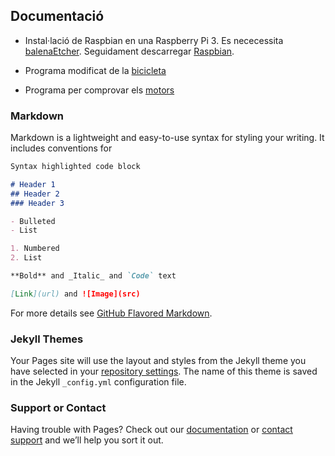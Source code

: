 ## Documentació 

- Instal·lació de Raspbian en una Raspberry Pi 3. Es nececessita  [balenaEtcher](https://www.balena.io/etcher/). Seguidament descarregar [Raspbian](https://www.raspberrypi.org/downloads/raspbian/).

- Programa modificat de la [bicicleta](https://raw.githubusercontent.com/RichardCollJosifov/richardcolljosifov.github.io/master/Modificacio_bicicleta.txt)

- Programa per comprovar els [motors](Motors.rar)

### Markdown

Markdown is a lightweight and easy-to-use syntax for styling your writing. It includes conventions for

```markdown
Syntax highlighted code block

# Header 1
## Header 2
### Header 3

- Bulleted
- List

1. Numbered
2. List

**Bold** and _Italic_ and `Code` text

[Link](url) and ![Image](src)
```

For more details see [GitHub Flavored Markdown](https://guides.github.com/features/mastering-markdown/).

### Jekyll Themes

Your Pages site will use the layout and styles from the Jekyll theme you have selected in your [repository settings](https://github.com/RichardCollJosifov/richardcolljosifov.github.io/settings). The name of this theme is saved in the Jekyll `_config.yml` configuration file.

### Support or Contact

Having trouble with Pages? Check out our [documentation](https://help.github.com/categories/github-pages-basics/) or [contact support](https://github.com/contact) and we’ll help you sort it out.
